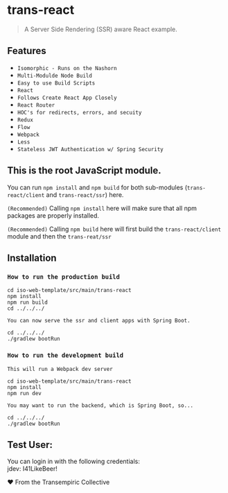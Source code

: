# trans-react
> A Server Side Rendering (SSR) aware React example.

## Features
- `Isomorphic - Runs on the Nashorn`
- `Multi-Modulde Node Build`
- `Easy to use Build Scripts`
- `React`
- `Follows Create React App Closely`
- `React Router`
- `HOC's for redirects, errors, and secuity`
- `Redux`
- `Flow`
- `Webpack`
- `Less`
- `Stateless JWT Authentication w/ Spring Security`


## This is the root JavaScript module.

You can run `npm install` and `npm build` for both sub-modules (`trans-react/client` and `trans-react/ssr`) here.

`(Recommended)` Calling `npm install` here will make sure that all npm packages are properly installed.

`(Recommended)` Calling `npm build` here will first build the `trans-react/client` module and then the `trans-reat/ssr`

## Installation

### `How to run the production build`

```
cd iso-web-template/src/main/trans-react
npm install
npm run build
cd ../../../

```
`You can now serve the ssr and client apps with Spring Boot.`

```
cd ../../../
./gradlew bootRun
```


### `How to run the development build`
`This will run a Webpack dev server`

```
cd iso-web-template/src/main/trans-react
npm install
npm run dev
```

`You may want to run the backend, which is Spring Boot, so...`
```
cd ../../../
./gradlew bootRun
```

## Test User:
You can login in with the following credentials:
<br>
jdev: I41LikeBeer!

❤ From the Transempiric Collective